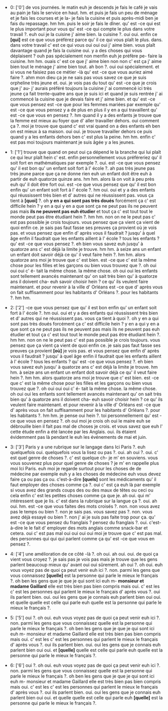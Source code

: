  * 0: ['0']
	 de vos journées.
	 le matin euh je descends je fais le café je vais au pain je fais le service en haut.
	 hm.
	 et puis je fais un peu de ménage et je fais les courses et je la- je fais la cuisine et puis après-midi ben je fais du repassage.
	 hm hm.
	 puis le soir je fais le dîner.
	 qu' est -ce qui est le plus important pour vous qu' est -ce qui compte le plus dans votre travail ?.
	 euh oui je la cuisine j' aime bien.
	 la cuisine ?.
	 oui oui.
	 enfin ce **[qui]** est ce que vous préférez parce qu' il ce qui vous plaît le plus.
	 dans.
	 dans votre travail c' est ce qui vous oui oui oui j' aime bien.
	 vous plaît davantage quand je fais la cuisine oui.
	 y a des choses qui vous déplaisent ? ouh pas spécialement non menfin euh je préfère pe- faire la cuisine.
	 hm hm.
	 ouais c' est ce que j' aime bien non non c' est ça j' aime bien tout le ménage j' aime bien tout.
	 ah bon ?.
	 oui oui spécialement.
	 et si vous ne faisiez pas ce métier -là qu' est -ce que vous auriez aimé faire ?.
	 ahm mon dieu ça je ne sais pas vous savez ce que je suis orpheline très jeune et.
	 oui.
	 je vois pas du tout qu' est -ce que je crois que j' au- j' aurais préféré toujours la cuisine j' ai commencé ici très jeune ça fait trente-quatre ans que je suis ici et quand je suis rentrée j' ai commencé la cuisine que je devais faire et j' aime bien.
	 et qu' est -ce que vous pensez est -ce que pour les femmes mariées par exemple qu' est -ce que vous pensez y a de plus en plus il y en a qui travaillent qu' est -ce que vous en pensez ?.
	 hm quand il y a des enfants je trouve que la femme est mieux au foyer que d' aller travailler dehors.
	 oui comment ça ?.
	 moi je trouve que quand c' est vrai quand on a des enfants eh ben on est mieux à sa maison.
	 oui oui.
	 je trouve travailler dehors ce puis quand y a les enfants dehors ben c' est plus la peine.
	 hm hm.
	 enfin c' est pas moi toujours maintenant je suis âgée y a les jeunes.
	
 * 1: ['1']
	trouve que quand on peut oui ça dépend le la branche qui lui plaît ce qui leur plaît hein c' est.
	 enfin personnellement vous préféreriez qu' il soit fort en mathématiques par exemple ?.
	 oui.
	 est -ce que vous pensez qu' il est bon qu' un enfant soit fort à l' école ?.
	 ah pas très jeune pas très jeune parce que ça ne donne rien euh un enfant doit être euh à partir de euh quatorze quinze ans.
	 hm hm.
	 alors là on voit à peu près euh qu' il doit être fort oui.
	 est -ce que vous pensez que qu' il est bon enfin qu' un enfant soit fort à l' école ?.
	 hm oui.
	 oui et y a des enfants qui réussissent très bien et d' autres qui ne réussissent pas.
	 vous ça tient à **[quoi]** ?.
	 oh **y en a qui sont pas très doués** forcément ça c' est difficile hein ? y en a qui y en a que sont ça ne peut pas ils ne peuvent pas mais **ils ne peuvent pas euh étudier** et tout ça c' est tout tout le monde peut pas être étudiant hein ?.
	 hm hm.
	 non on ne le peut pas c' est pas possible je crois toujours.
	 vous pensez que ça vient ça vient de quoi enfin ce.
	 je sais pas faut fasse ses preuves ça provient où je vois pas.
	 et vous pensez que enfin d' après vous il faudrait ? jusqu' à quel âge enfin il faudrait que les enfants aillent à l' école ? tous les enfants ? qu' est -ce que vous pensez ?.
	 eh bien vous savez euh jusqu' à quatorze ans c' est déjà la limite je trouve.
	 hm hm.
	 à seize ans un enfant un enfant doit savoir déjà ce qu' il veut faire hein ?.
	 hm hm.
	 alors quatorze ans moi je trouve que c' est bien.
	 est -ce que c' est la même chose pour les filles et les garçons ou bien vous trouvez que ?.
	 oh oui oui oui c' é- tait la même chose.
	 la même chose.
	 oh oui oui les enfants sont tellement avancés maintenant qu' on sait très bien qu' à quatorze ans il doivent cha- euh savoir choisir hein ? ce qu' ils veulent faire maintenant.
	 et pour revenir à la ville d' Orléans est -ce que d' après vous on fait suffisamment pour les habitants d' Orléans ?.
	 pour les habitants ?.
	 hm hm.
	
 * 2: ['2']
	 -ce que vous pensez que qu' il est bon enfin qu' un enfant soit fort à l' école ?.
	 hm oui.
	 oui et y a des enfants qui réussissent très bien et d' autres qui ne réussissent pas.
	 vous ça tient à quoi ?.
	 oh y en a qui sont pas très doués forcément ça c' est difficile hein ? y en a qui y en a que sont ça ne peut pas ils ne peuvent pas mais ils ne peuvent pas euh étudier et tout ça c' est tout tout le monde peut pas être étudiant hein ?.
	 hm hm.
	 non on ne le peut pas c' est pas possible je crois toujours.
	 vous pensez que ça vient ça vient de quoi enfin ce.
	 je sais pas faut fasse ses preuves ça provient **[où]** je vois pas.
	 et vous pensez que enfin d' après vous il faudrait ? jusqu' à quel âge enfin il faudrait que les enfants aillent à l' école ? tous les enfants ? qu' est -ce que vous pensez ?.
	 eh bien vous savez euh jusqu' à quatorze ans c' est déjà la limite je trouve.
	 hm hm.
	 à seize ans un enfant un enfant doit savoir déjà ce qu' il veut faire hein ?.
	 hm hm.
	 alors quatorze ans moi je trouve que c' est bien.
	 est -ce que c' est la même chose pour les filles et les garçons ou bien vous trouvez que ?.
	 oh oui oui oui c' é- tait la même chose.
	 la même chose.
	 oh oui oui les enfants sont tellement avancés maintenant qu' on sait très bien qu' à quatorze ans il doivent cha- euh savoir choisir hein ? ce qu' ils veulent faire maintenant.
	 et pour revenir à la ville d' Orléans est -ce que d' après vous on fait suffisamment pour les habitants d' Orléans ?.
	 pour les habitants ?.
	 hm hm.
	 je pense oui hein ?.
	 toi personnellement qu' est -ce que vous en pensez ?.
	 oh oui moi je crois oh oui le maire euh se débrouille bien il fait pas mal de choses je crois.
	 et vous savez que euh l' cette étude enfin a été lancée par les Anglais.
	 oui.
	 ils étaient évidemment pas là pendant le euh les événements de mai et juin.
	
 * 3: ['3']
	 Paris y a une rubrique sur le langage dans Ici Paris ?.
	 euh quelquefois oui.
	 quelquefois vous la lisez ou pas ?.
	 oui.
	 ah oui ?.
	 oui.
	 c' est quel genre de choses ?.
	 c' est quelque ch- je m' en souviens.
	 vous vous souvenez plus pour quel genre de choses ? je m' en rappelle plus moi Ici Paris.
	 euh moi je regarde surtout pour les choses de de médecine par exemple euh y a les choses de médecine euh vous devez faire ça ou pas ça ou.
	 c'est-à-dire **[quels]** sont les médicaments qu' il faut employer des choses comme ça ?.
	 oui c' est ça euh là par exemple si vous avez des grands coups des ou des maux de têtes ou ceci ou cela enfin c' est les petites choses comme ça que je.
	 ah oui.
	 qui m' intéressent que je lis.
	 c' est dans la rubrique sur la langue ça ?.
	 oui.
	 ah oui.
	 hm.
	 est -ce que vous faites des mots croisés ?.
	 non.
	 non vous avez pas le temps ou bien ?.
	 non je sais pas.
	 vous savez pas ?.
	 non.
	 vous avez déjà essayé ou bien ?.
	 non j' ai je suis pas faite trop pour ça.
	 qu' est -ce que vous pensez du franglais ? pensez du franglais ?.
	 oui.
	 c'est-à-dire le le fait d' employer des mots anglais comme snack-bar et cetera.
	 oui c' est pas mal oui oui oui oui moi je trouve que c' est pas mal.
	 des personnes qui qui qui parlent comme ça qu' est -ce que vous en pensez ?.
	
 * 4: ['4']
	 une amélioration de ce côté -là ?.
	 oh oui.
	 ah oui.
	 oui.
	 de quoi ça vient vous croyez ?.
	 je sais pas je vois pas mais je trouve que les gens parlent beaucoup mieux qu' avant oui oui sûrement.
	 ah oui ?.
	 oh oui.
	 euh vous voyez pas de quoi ça peut venir euh ici ?.
	 non.
	 parmi les gens que vous connaissez **[quelle]** est la personne qui parle le mieux le français ?.
	 oh ben les gens que je que je qui sont ici euh m- **monsieur et madame Gaillard** elle est très bien pas bien compris mais oui.
	 c' est les c' est les personnes qui parlent le mieux le français d' après vous ?.
	 oui ils parlent bien.
	 oui.
	 oui les gens que je connais euh parlent bien oui oui.
	 et quelle quelle est celle qui parle euh quelle est la personne qui parle le mieux le français ?.
	
 * 5: ['5']
	oui ?.
	 oh oui.
	 euh vous voyez pas de quoi ça peut venir euh ici ?.
	 non.
	 parmi les gens que vous connaissez quelle est la personne qui parle le mieux le français ?.
	 oh ben les gens que je que je qui sont ici euh m- monsieur et madame Gaillard elle est très bien pas bien compris mais oui.
	 c' est les c' est les personnes qui parlent le mieux le français d' après vous ?.
	 oui ils parlent bien.
	 oui.
	 oui les gens que je connais euh parlent bien oui oui.
	 et **[quelle]** quelle est celle qui parle euh quelle est la personne qui parle le mieux le français ?.
	
 * 6: ['6']
	oui ?.
	 oh oui.
	 euh vous voyez pas de quoi ça peut venir euh ici ?.
	 non.
	 parmi les gens que vous connaissez quelle est la personne qui parle le mieux le français ?.
	 oh ben les gens que je que je qui sont ici euh m- monsieur et madame Gaillard elle est très bien pas bien compris mais oui.
	 c' est les c' est les personnes qui parlent le mieux le français d' après vous ?.
	 oui ils parlent bien.
	 oui.
	 oui les gens que je connais euh parlent bien oui oui.
	 et quelle quelle est celle qui parle euh **[quelle]** est la personne qui parle le mieux le français ?.
	

